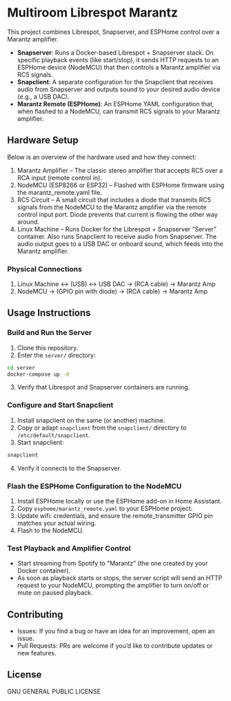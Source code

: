 # Multiroom Librespot Marantz
This project combines Librespot, Snapserver, and ESPHome control over a Marantz amplifier.
- **Snapserver**: Runs a Docker-based Librespot + Snapserver stack. On specific playback events (like start/stop), it sends HTTP requests to an ESPHome device (NodeMCU) that then controls a Marantz amplifier via RC5 signals.
- **Snapclient**: A separate configuration for the Snapclient that receives audio from Snapserver and outputs sound to your desired audio device (e.g., a USB DAC).
- **Marantz Remote (ESPHome)**: An ESPHome YAML configuration that, when flashed to a NodeMCU, can transmit RC5 signals to your Marantz amplifier.

## Hardware Setup

Below is an overview of the hardware used and how they connect:
1.	Marantz Amplifier – The classic stereo amplifier that accepts RC5 over a RCA input (remote control in).
2.	NodeMCU (ESP8266 or ESP32) – Flashed with ESPHome firmware using the marantz_remote.yaml file.
3.	RC5 Circuit – A small circuit that includes a diode that transmits RC5 signals from the NodeMCU to the Marantz amplifier via the remote control input port. Diode prevents that current is flowing the other way around. 
4.	Linux Machine – Runs Docker for the Librespot + Snapserver “Server” container. Also runs Snapclient to receive audio from Snapserver. The audio output goes to a USB DAC or onboard sound, which feeds into the Marantz amplifier.

### Physical Connections
1.	Linux Machine ↔ (USB) ↔ USB DAC → (RCA cable) → Marantz Amp
2.	NodeMCU → (GPIO pin with diode) → (RCA cable) → Marantz Amp

## Usage Instructions
### Build and Run the Server
1.	Clone this repository.
2.	Enter the `server/` directory:
```bash
cd server
docker-compose up -d
```
3.	Verify that Librespot and Snapserver containers are running.

### Configure and Start Snapclient
1.	Install snapclient on the same (or another) machine.
2.	Copy or adapt `snapclient` from the `snapclient/` directory to `/etc/default/snapclient`.
3.	Start snapclient:
```bash
snapclient
```
4.	Verify it connects to the Snapserver.

### Flash the ESPHome Configuration to the NodeMCU
1.	Install ESPHome locally or use the ESPHome add-on in Home Assistant.
2.	Copy `esphome/marantz_remote.yaml` to your ESPHome project.
3.	Update wifi: credentials, and ensure the remote_transmitter GPIO pin matches your actual wiring.
4.	Flash to the NodeMCU.

### Test Playback and Amplifier Control
- Start streaming from Spotify to "Marantz" (the one created by your Docker container).
- As soon as playback starts or stops, the server script will send an HTTP request to your NodeMCU, prompting the amplifier to turn on/off or mute on paused playback.


## Contributing
- Issues: If you find a bug or have an idea for an improvement, open an issue.
- Pull Requests: PRs are welcome if you’d like to contribute updates or new features.

## License
GNU GENERAL PUBLIC LICENSE
